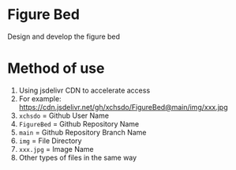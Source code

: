 # Figure Bed
Design and develop the figure bed

# Method of use
1. Using jsdelivr CDN to accelerate access
2. For example: https://cdn.jsdelivr.net/gh/xchsdo/FigureBed@main/img/xxx.jpg
3. `xchsdo` = Github User Name
4. `FigureBed` = Github Repository Name
5. `main` = Github Repository Branch Name
6. `img` = File Directory
7. `xxx.jpg` = Image Name
8. Other types of files in the same way
